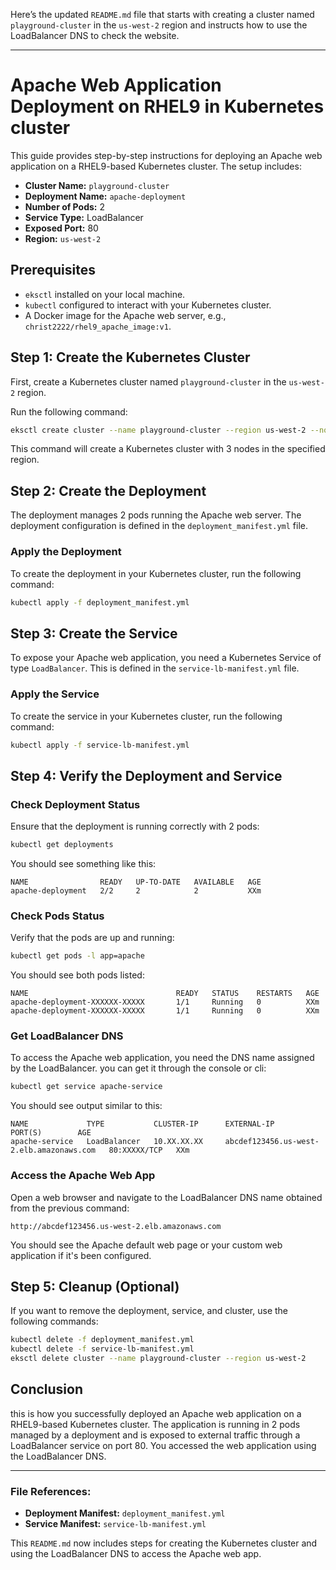 Here’s the updated `README.md` file that starts with creating a cluster named `playground-cluster` in the `us-west-2` region and instructs how to use the LoadBalancer DNS to check the website.

---

# Apache Web Application Deployment on RHEL9 in Kubernetes cluster

This guide provides step-by-step instructions for deploying an Apache web application on a RHEL9-based Kubernetes cluster. The setup includes:

- **Cluster Name:** `playground-cluster`
- **Deployment Name:** `apache-deployment`
- **Number of Pods:** 2
- **Service Type:** LoadBalancer
- **Exposed Port:** 80
- **Region:** `us-west-2`

## Prerequisites

- `eksctl` installed on your local machine.
- `kubectl` configured to interact with your Kubernetes cluster.
- A Docker image for the Apache web server, e.g., `christ2222/rhel9_apache_image:v1`.

## Step 1: Create the Kubernetes Cluster

First, create a Kubernetes cluster named `playground-cluster` in the `us-west-2` region.

Run the following command:

```bash
eksctl create cluster --name playground-cluster --region us-west-2 --nodes 3
```

This command will create a Kubernetes cluster with 3 nodes in the specified region.

## Step 2: Create the Deployment

The deployment manages 2 pods running the Apache web server. The deployment configuration is defined in the `deployment_manifest.yml` file.

### Apply the Deployment

To create the deployment in your Kubernetes cluster, run the following command:

```bash
kubectl apply -f deployment_manifest.yml
```

## Step 3: Create the Service

To expose your Apache web application, you need a Kubernetes Service of type `LoadBalancer`. This is defined in the `service-lb-manifest.yml` file.

### Apply the Service

To create the service in your Kubernetes cluster, run the following command:

```bash
kubectl apply -f service-lb-manifest.yml
```

## Step 4: Verify the Deployment and Service

### Check Deployment Status

Ensure that the deployment is running correctly with 2 pods:

```bash
kubectl get deployments
```

You should see something like this:

```
NAME                READY   UP-TO-DATE   AVAILABLE   AGE
apache-deployment   2/2     2            2           XXm
```

### Check Pods Status

Verify that the pods are up and running:

```bash
kubectl get pods -l app=apache
```

You should see both pods listed:

```
NAME                                 READY   STATUS    RESTARTS   AGE
apache-deployment-XXXXXX-XXXXX       1/1     Running   0          XXm
apache-deployment-XXXXXX-XXXXX       1/1     Running   0          XXm
```

### Get LoadBalancer DNS

To access the Apache web application, you need the DNS name assigned by the LoadBalancer. you can get it through the console or cli:

```bash
kubectl get service apache-service
```

You should see output similar to this:

```
NAME             TYPE           CLUSTER-IP      EXTERNAL-IP       PORT(S)        AGE
apache-service   LoadBalancer   10.XX.XX.XX     abcdef123456.us-west-2.elb.amazonaws.com   80:XXXXX/TCP   XXm
```

### Access the Apache Web App

Open a web browser and navigate to the LoadBalancer DNS name obtained from the previous command:

```
http://abcdef123456.us-west-2.elb.amazonaws.com
```

You should see the Apache default web page or your custom web application if it's been configured.

## Step 5: Cleanup (Optional)

If you want to remove the deployment, service, and cluster, use the following commands:

```bash
kubectl delete -f deployment_manifest.yml
kubectl delete -f service-lb-manifest.yml
eksctl delete cluster --name playground-cluster --region us-west-2
```

## Conclusion

this is how you successfully deployed an Apache web application on a RHEL9-based Kubernetes cluster. The application is running in 2 pods managed by a deployment and is exposed to external traffic through a LoadBalancer service on port 80. You accessed the web application using the LoadBalancer DNS.

---

### File References:
- **Deployment Manifest:** `deployment_manifest.yml`
- **Service Manifest:** `service-lb-manifest.yml`

This `README.md` now includes steps for creating the Kubernetes cluster and using the LoadBalancer DNS to access the Apache web app.
